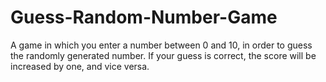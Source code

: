 # Guess-Random-Number-Game
A game in which you enter a number between 0 and 10, in order to guess the randomly generated number. If your guess is correct, the score will be increased by one, and vice versa.
